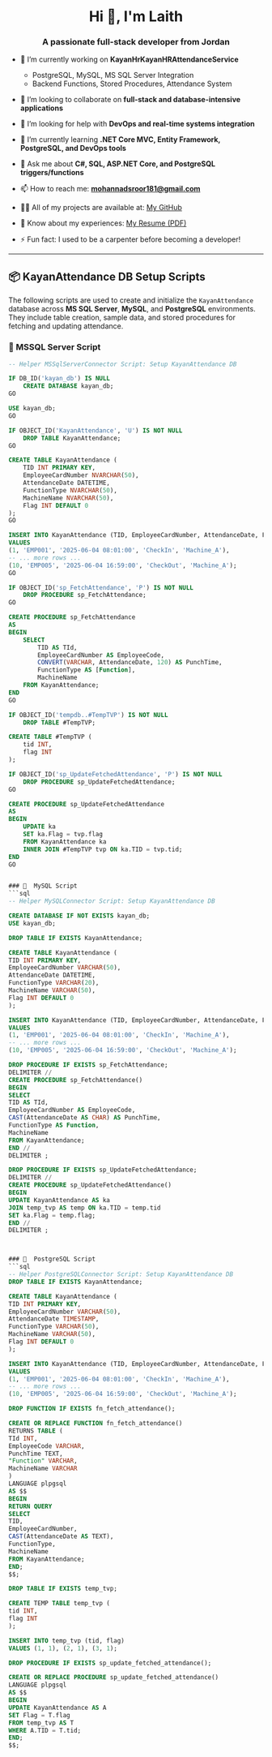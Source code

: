 <h1 align="center">Hi 👋, I'm Laith</h1>
<h3 align="center">A passionate full-stack developer from Jordan</h3>

- 🔭 I’m currently working on **KayanHrKayanHRAttendanceService**
  - PostgreSQL, MySQL, MS SQL Server Integration
  - Backend Functions, Stored Procedures, Attendance System

- 👯 I’m looking to collaborate on **full-stack and database-intensive applications**

- 🤝 I’m looking for help with **DevOps and real-time systems integration**

- 🌱 I’m currently learning **.NET Core MVC, Entity Framework, PostgreSQL, and DevOps tools**

- 💬 Ask me about **C#, SQL, ASP.NET Core, and PostgreSQL triggers/functions**

- 📫 How to reach me: **mohannadsroor181@gmail.com**

- 👨‍💻 All of my projects are available at: [My GitHub](https://github.com/mohannadsroor181)

- 📄 Know about my experiences: [My Resume (PDF)](https://your-resume-link.com)

- ⚡ Fun fact: I used to be a carpenter before becoming a developer!

---

## 📦 KayanAttendance DB Setup Scripts

The following scripts are used to create and initialize the `KayanAttendance` database across **MS SQL Server**, **MySQL**, and **PostgreSQL** environments. They include table creation, sample data, and stored procedures for fetching and updating attendance.

### 📌 MSSQL Server Script

```sql
-- Helper MSSqlServerConnector Script: Setup KayanAttendance DB

IF DB_ID('kayan_db') IS NULL
    CREATE DATABASE kayan_db;
GO

USE kayan_db;
GO

IF OBJECT_ID('KayanAttendance', 'U') IS NOT NULL
    DROP TABLE KayanAttendance;
GO

CREATE TABLE KayanAttendance (
    TID INT PRIMARY KEY,
    EmployeeCardNumber NVARCHAR(50),
    AttendanceDate DATETIME,
    FunctionType NVARCHAR(50),
    MachineName NVARCHAR(50),
    Flag INT DEFAULT 0
);
GO

INSERT INTO KayanAttendance (TID, EmployeeCardNumber, AttendanceDate, FunctionType, MachineName)
VALUES
(1, 'EMP001', '2025-06-04 08:01:00', 'CheckIn', 'Machine_A'),
-- ... more rows ...
(10, 'EMP005', '2025-06-04 16:59:00', 'CheckOut', 'Machine_A');
GO

IF OBJECT_ID('sp_FetchAttendance', 'P') IS NOT NULL
    DROP PROCEDURE sp_FetchAttendance;
GO

CREATE PROCEDURE sp_FetchAttendance
AS
BEGIN
    SELECT 
        TID AS TId,
        EmployeeCardNumber AS EmployeeCode,
        CONVERT(VARCHAR, AttendanceDate, 120) AS PunchTime,
        FunctionType AS [Function],
        MachineName
    FROM KayanAttendance;
END
GO

IF OBJECT_ID('tempdb..#TempTVP') IS NOT NULL
    DROP TABLE #TempTVP;

CREATE TABLE #TempTVP (
    tid INT,
    flag INT
);

IF OBJECT_ID('sp_UpdateFetchedAttendance', 'P') IS NOT NULL
    DROP PROCEDURE sp_UpdateFetchedAttendance;
GO

CREATE PROCEDURE sp_UpdateFetchedAttendance
AS
BEGIN
    UPDATE ka
    SET ka.Flag = tvp.flag
    FROM KayanAttendance ka
    INNER JOIN #TempTVP tvp ON ka.TID = tvp.tid;
END
GO


### 📌  MySQL Script
```sql
-- Helper MySQLConnector Script: Setup KayanAttendance DB

CREATE DATABASE IF NOT EXISTS kayan_db;
USE kayan_db;

DROP TABLE IF EXISTS KayanAttendance;

CREATE TABLE KayanAttendance (
TID INT PRIMARY KEY,
EmployeeCardNumber VARCHAR(50),
AttendanceDate DATETIME,
FunctionType VARCHAR(20),
MachineName VARCHAR(50),
Flag INT DEFAULT 0
);

INSERT INTO KayanAttendance (TID, EmployeeCardNumber, AttendanceDate, FunctionType, MachineName)
VALUES
(1, 'EMP001', '2025-06-04 08:01:00', 'CheckIn', 'Machine_A'),
-- ... more rows ...
(10, 'EMP005', '2025-06-04 16:59:00', 'CheckOut', 'Machine_A');

DROP PROCEDURE IF EXISTS sp_FetchAttendance;
DELIMITER //
CREATE PROCEDURE sp_FetchAttendance()
BEGIN
SELECT
TID AS TId,
EmployeeCardNumber AS EmployeeCode,
CAST(AttendanceDate AS CHAR) AS PunchTime,
FunctionType AS Function,
MachineName
FROM KayanAttendance;
END //
DELIMITER ;

DROP PROCEDURE IF EXISTS sp_UpdateFetchedAttendance;
DELIMITER //
CREATE PROCEDURE sp_UpdateFetchedAttendance()
BEGIN
UPDATE KayanAttendance AS ka
JOIN temp_tvp AS temp ON ka.TID = temp.tid
SET ka.Flag = temp.flag;
END //
DELIMITER ;



### 📌  PostgreSQL Script
```sql
-- Helper PostgreSQLConnector Script: Setup KayanAttendance DB
DROP TABLE IF EXISTS KayanAttendance;

CREATE TABLE KayanAttendance (
TID INT PRIMARY KEY,
EmployeeCardNumber VARCHAR(50),
AttendanceDate TIMESTAMP,
FunctionType VARCHAR(50),
MachineName VARCHAR(50),
Flag INT DEFAULT 0
);

INSERT INTO KayanAttendance (TID, EmployeeCardNumber, AttendanceDate, FunctionType, MachineName)
VALUES
(1, 'EMP001', '2025-06-04 08:01:00', 'CheckIn', 'Machine_A'),
-- ... more rows ...
(10, 'EMP005', '2025-06-04 16:59:00', 'CheckOut', 'Machine_A');

DROP FUNCTION IF EXISTS fn_fetch_attendance();

CREATE OR REPLACE FUNCTION fn_fetch_attendance()
RETURNS TABLE (
TId INT,
EmployeeCode VARCHAR,
PunchTime TEXT,
"Function" VARCHAR,
MachineName VARCHAR
)
LANGUAGE plpgsql
AS $$
BEGIN
RETURN QUERY
SELECT
TID,
EmployeeCardNumber,
CAST(AttendanceDate AS TEXT),
FunctionType,
MachineName
FROM KayanAttendance;
END;
$$;

DROP TABLE IF EXISTS temp_tvp;

CREATE TEMP TABLE temp_tvp (
tid INT,
flag INT
);

INSERT INTO temp_tvp (tid, flag)
VALUES (1, 1), (2, 1), (3, 1);

DROP PROCEDURE IF EXISTS sp_update_fetched_attendance();

CREATE OR REPLACE PROCEDURE sp_update_fetched_attendance()
LANGUAGE plpgsql
AS $$
BEGIN
UPDATE KayanAttendance AS A
SET Flag = T.flag
FROM temp_tvp AS T
WHERE A.TID = T.tid;
END;
$$;
